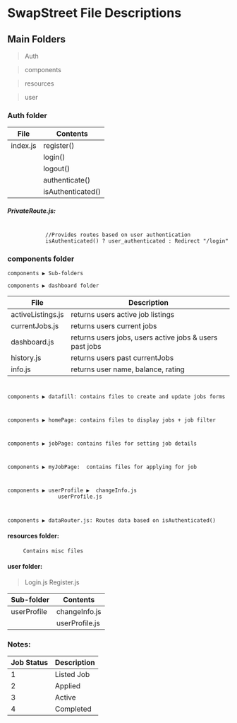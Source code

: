 # SwapStreet File Descriptions 

## Main Folders
>Auth

>components

>resources

>user


### Auth folder


|   File         |Contents                       |
|----------------|-------------------------------|
|index.js        |register()                     |
|                |login()                        |
|                |logout()                       |
|                |authenticate()                 |
|                |isAuthenticated()              |


##### PrivateRoute.js: 
#
				//Provides routes based on user authentication
				isAuthenticated() ? user_authenticated : Redirect "/login"
				

### components folder 

	components ▶ Sub-folders

	components ▶ dashboard folder

|   File           |Description                               			 	|
|------------------|--------------------------------------------------------|
|activeListings.js | returns users active job listings					 	|
|currentJobs.js    |returns users current jobs							    |
|dashboard.js 	   | returns users jobs, users active jobs & users past jobs|
|history.js 	   | returns users past currentJobs							|
|info.js 		   | returns user name, balance, rating  				    |
#

	components ▶ datafill: contains files to create and update jobs forms
#
	components ▶ homePage: contains files to display jobs + job filter 
#
	components ▶ jobPage: contains files for setting job details 
#
	components ▶ myJobPage:  contains files for applying for job
#
	components ▶ userProfile ▶  changeInfo.js
				    userProfile.js
#
	components ▶ dataRouter.js: Routes data based on isAuthenticated()

####  resources folder:
		 Contains misc files 
####  user folder: 	
>Login.js 
>Register.js
			
|   Sub-folder   |   Contents    |
|----------------|---------------|
| userProfile    |changeInfo.js  |
|                |userProfile.js |

### Notes:

|Job Status     |Description    |
|---------------|-----------    |
|    1          | Listed Job    |
|    2          | Applied       |
|    3          | Active        |
|    4          | Completed     |

